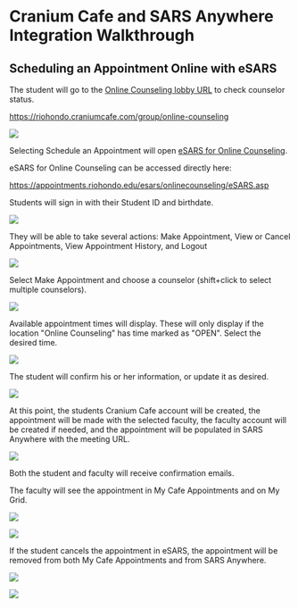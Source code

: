 # Cranium Cafe and SARS Anywhere Integration Walkthrough

## Scheduling an Appointment Online with eSARS

The student will go to the [Online Counseling lobby URL](https://riohondo.craniumcafe.com/group/online-counseling) to check counselor status.

https://riohondo.craniumcafe.com/group/online-counseling

![](img/1.png)

Selecting Schedule an Appointment will open [eSARS for Online Counseling](https://appointments.riohondo.edu/esars/onlinecounseling/eSARS.asp).

eSARS for Online Counseling can be accessed directly here: 

https://appointments.riohondo.edu/esars/onlinecounseling/eSARS.asp

Students will sign in with their Student ID and birthdate.

![](img/2.png)

They will be able to take several actions: Make Appointment, View or Cancel Appointments, View Appointment History, and Logout

![](img/3.png)

Select Make Appointment and choose a counselor (shift+click to select multiple counselors).

![](img/4.png)

Available appointment times will display. These will only display if the location "Online Counseling" has time marked as "OPEN". Select the desired time.

![](img/5.png)

The student will confirm his or her information, or update it as desired.

![](img/6.png)

At this point, the students Cranium Cafe account will be created, the appointment will be made with the selected faculty, the faculty account will be created if needed, and the appointment will be populated in SARS Anywhere with the meeting URL.

![](img/7.png)

Both the student and faculty will receive confirmation emails.

The faculty will see the appointment in My Cafe Appointments and on My Grid.

![](img/8.png)

![](img/9.png)

If the student cancels the appointment in eSARS, the appointment will be removed from both My Cafe Appointments and from SARS Anywhere.

![](img/10.png)

![](img/11.png)


